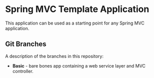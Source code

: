 # Spring MVC Template Application
This application can be used as a starting point for any Spring MVC application.

## Git Branches
A description of the branches in this repository:

*   __Basic__ - bare bones app containing a web service layer and MVC controller.


